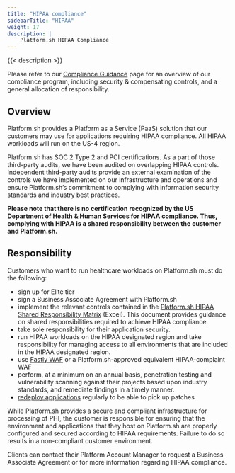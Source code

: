 ```yaml
---
title: "HIPAA compliance"
sidebarTitle: "HIPAA"
weight: 17
description: |
    Platform.sh HIPAA Compliance
---
```


{{< description >}}

Please refer to our [Compliance Guidance](https://docs.platform.sh/security/compliance-guidance.html) page for an overview of our compliance program, including security & compensating controls, and a general allocation of responsibility.

## Overview

Platform.sh provides a Platform as a Service (PaaS) solution that our customers may use for applications requiring HIPAA compliance. All HIPAA workloads will run on the US-4 region.

Platform.sh has SOC 2 Type 2 and PCI certifications. As a part of those third-party audits, we have been audited on overlapping HIPAA controls. Independent third-party audits provide an external examination of the controls we have implemented on our infrastructure and operations and ensure Platform.sh’s commitment to complying with information security standards and industry best practices.

**Please note that there is no certification recognized by the US Department of Health & Human Services for HIPAA compliance. Thus, complying with HIPAA is a shared responsibility between the customer and Platform.sh.**

## Responsibility

Customers who want to run healthcare workloads on Platform.sh must do the following:
* sign up for Elite tier
* sign a Business Associate Agreement with Platform.sh
* implement the relevant controls contained in the [Platform.sh HIPAA Shared Responsibility Matrix](https://docs.google.com/spreadsheets/d/1Wsve74Bn8ljfE2vJbN1g8vZA4Jd5_lokmZxgUPcJ98k/edit?usp=sharing) (Excel). This document provides guidance on shared responsibilities required to achieve HIPAA compliance. 
* take sole responsibility for their application security. 
* run HIPAA workloads on the HIPAA designated region and take responsibility for managing access to all environments that are included in the HIPAA designated region.
* use [Fastly WAF](https://docs.fastly.com/products/hipaa-compliant-caching-and-delivery) or a Platform.sh-approved equivalent HIPAA-complaint WAF
* perform, at a minimum on an annual basis, penetration testing and vulnerability scanning against their projects based upon industry standards, and remediate findings in a timely manner.
* [redeploy applications](https://docs.platform.sh/security/updates.html) regularly to be able to pick up patches

While Platform.sh provides a secure and compliant infrastructure for processing of PHI, the customer is responsible for ensuring that the environment and applications that they host on Platform.sh are properly configured and secured according to HIPAA requirements. Failure to do so results in a non-compliant customer environment.

Clients can contact their Platform Account Manager to request a Business Associate Agreement or for more information regarding HIPAA compliance.
